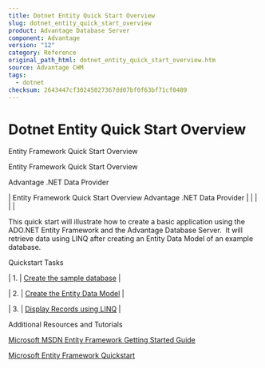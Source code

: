```yaml
---
title: Dotnet Entity Quick Start Overview
slug: dotnet_entity_quick_start_overview
product: Advantage Database Server
component: Advantage
version: "12"
category: Reference
original_path_html: dotnet_entity_quick_start_overview.htm
source: Advantage CHM
tags:
  - dotnet
checksum: 2643447cf30245027367dd07bf0f63bf71cf0489
---
```


# Dotnet Entity Quick Start Overview

Entity Framework Quick Start Overview

Entity Framework Quick Start Overview

Advantage .NET Data Provider

| Entity Framework Quick Start Overview  Advantage .NET Data Provider |  |  |  |  |

This quick start will illustrate how to create a basic application using the ADO.NET Entity Framework and the Advantage Database Server.  It will retrieve data using LINQ after creating an Entity Data Model of an example database.

Quickstart Tasks

| 1. | [Create the sample database](dotnet_create_sample_database.md) |

| 2. | [Create the Entity Data Model](dotnet_create_an_entity_model.md) |

| 3. | [Display Records using LINQ](dotnet_display_records_using_linq.md) |

Additional Resources and Tutorials

[Microsoft MSDN Entity Framework Getting Started Guide](http://msdn.microsoft.com/en-us/library/bb386876.aspx)

[Microsoft Entity Framework Quickstart](http://msdn.microsoft.com/en-us/library/bb399182.aspx)
